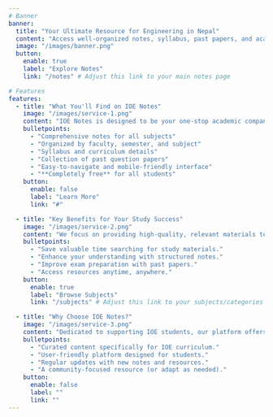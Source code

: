 ```yaml
---
# Banner
banner:
  title: "Your Ultimate Resource for Engineering in Nepal"
  content: "Access well-organized notes, syllabus, past papers, and academic resources for all engineering faculties at IOE. Simplify your studies and excel in your exams."
  image: "/images/banner.png"
  button:
    enable: true
    label: "Explore Notes"
    link: "/notes" # Adjust this link to your main notes page

# Features
features:
  - title: "What You'll Find on IOE Notes"
    image: "/images/service-1.png"
    content: "IOE Notes is designed to be your one-stop academic companion, providing a wealth of resources to support your engineering studies."
    bulletpoints:
      - "Comprehensive notes for all subjects"
      - "Organized by faculty, semester, and subject"
      - "Syllabus and curriculum details"
      - "Collection of past question papers"
      - "Easy-to-navigate and mobile-friendly interface"
      - "**Completely free** for all students"
    button:
      enable: false
      label: "Learn More"
      link: "#"

  - title: "Key Benefits for Your Study Success"
    image: "/images/service-2.png"
    content: "We focus on providing high-quality, relevant materials to help you learn effectively and achieve your academic goals."
    bulletpoints:
      - "Save valuable time searching for study materials."
      - "Enhance your understanding with structured notes."
      - "Improve exam preparation with past papers."
      - "Access resources anytime, anywhere."
    button:
      enable: true
      label: "Browse Subjects"
      link: "/subjects" # Adjust this link to your subjects/categories page

  - title: "Why Choose IOE Notes?"
    image: "/images/service-3.png"
    content: "Dedicated to supporting IOE students, our platform offers reliable and up-to-date resources tailored to your academic needs."
    bulletpoints:
      - "Curated content specifically for IOE curriculum."
      - "User-friendly platform designed for students."
      - "Regular updates with new notes and resources."
      - "A community-focused resource (or adapt as needed)."
    button:
      enable: false
      label: ""
      link: ""
---
```

